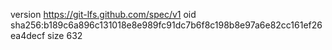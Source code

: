 version https://git-lfs.github.com/spec/v1
oid sha256:b189c6a896c131018e8e989fc91dc7b6f8c198b8e97a6e82cc161ef26ea4decf
size 632
